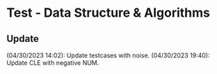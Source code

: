 # Test - Data Structure & Algorithms

## Update
(04/30/2023 14:02): Update testcases with noise.
(04/30/2023 19:40): Update CLE with negative NUM.